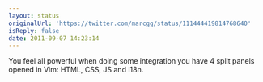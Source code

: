 ```yaml
---
layout: status
originalUrl: 'https://twitter.com/marcgg/status/111444419814768640'
isReply: false
date: 2011-09-07 14:23:14
---
```


You feel all powerful when doing some integration you have 4 split panels opened in Vim: HTML, CSS, JS and i18n.
